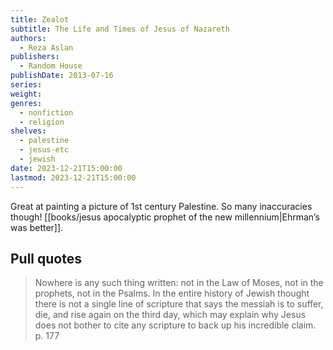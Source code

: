 ```yaml
---
title: Zealot
subtitle: The Life and Times of Jesus of Nazareth
authors:
  - Reza Aslan
publishers:
  - Random House
publishDate: 2013-07-16
series: 
weight: 
genres:
  - nonfiction
  - religion
shelves:
  - palestine
  - jesus-etc
  - jewish
date: 2023-12-21T15:00:00
lastmod: 2023-12-21T15:00:00
---
```

Great at painting a picture of 1st century Palestine. So many inaccuracies though! [[books/jesus apocalyptic prophet of the new millennium|Ehrman’s was better]].

## Pull quotes

> Nowhere is any such thing written: not in the Law of Moses, not in the prophets, not in the Psalms. In the entire history of Jewish thought there is not a single line of scripture that says the messiah is to suffer, die, and rise again on the third day, which may explain why Jesus does not bother to cite any scripture to back up his incredible claim. p. 177